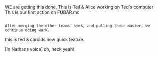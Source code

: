
WE are getting this done.
This is Ted & Alice working on Ted's computer
This is our first action on FUBAR.md
~~~~~~~~~~~~~~~~~

After merging the other teams' work, and pulling their master, we continue doing work.
~~~~~~~~~~~~~~~~~

this is ted & carolds new quick feature.

[In Nathans voice] oh, heck yeah!
